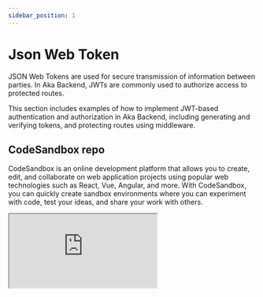 ```yaml
---
sidebar_position: 1
---
```


# Json Web Token

JSON Web Tokens are used for secure transmission of information between parties. In Aka Backend, JWTs are commonly used
to authorize access to protected routes.

This section includes examples of how to implement JWT-based authentication and authorization in Aka Backend, including
generating and verifying tokens, and protecting routes using middleware.

## CodeSandbox repo

CodeSandbox is an online development platform that allows you to create, edit, and collaborate on web application
projects using popular web technologies such as React, Vue, Angular, and more. With CodeSandbox, you can quickly create
sandbox environments where you can experiment with code, test your ideas, and share your work with others.

<iframe
src="https://codesandbox.io/embed/github/Aka-The-Archivist/aka.backend/jsonwebtoken?module=/main.js&autoresize=1&moduleview=1&hidenavigation=1&editorsize=65&expanddevtools=1&theme=dark&view=split&previewwindow=console"
style={{
width: "100%",
height: "500px",
border: "0",
borderRadius: "8px",
overflow: "hidden"
}}
/>

## Install jsonwebtoken npm

```bash
npm install jsonwebtoken
```

## Create verify middleware

Here's an example of a simple middleware function that store and verify jsonwebtoken of the incoming request:

```js title=/middleware/index.js
import jwt from "jsonwebtoken";

/** @middleware
 |--------------------------------------------------------------------------
 | custom.js middleware
 |--------------------------------------------------------------------------
 |
 | In Express.js, a middleware function is a function that has access to the
 | request object (req), the response object (res), and the next middleware
 | function in the application's request-response cycle. A middleware function
 | can execute any code, modify the request and response objects, end the
 | request-response cycle, or call the next middleware function in the stack.
 |
 */

// auth user path only middleware
export default ["/user", (req, res, next) => {

    // middleware function for authentication
    const authHeader = req.headers["authorization"];
    const token = authHeader && authHeader.split(" ")[1];

    // abort if not authenticate
    if (token == null)
        return res.status(401).json({
            message: "Unauthorized",
        });

    // use jsonwebtoken in {req}
    jwt.verify(token, process.env.TOKEN_SECRET, (err, user) => {
        // abort if not authenticate
        if (err !== null)
            return res.status(422).json({
                message: "Unauthorized",
            });

        req.user = user;

        next() // return request ok
    });

}];
```

How it works is when a request is made to a specific route, you can have the (req, res) variables sent to an
intermediary function before the one specified in the app.get((req, res) => {}).

The middleware is a function that takes parameters of (req, res, next).

- The req is the sent request (GET, POST, DELETE, PUT, etc.).
- The res is the response that can be sent back to the user in a multitude of ways (res.sendStatus(200), res.json(),
  etc.).
- The next is a function that can be called to move the execution past the piece of middleware and into the actual
  app.get server response.

> An example request using this middleware function would resemble something like this:

```bash
GET https://127.0.0.1:3000/user
Authorization: Bearer JWT_ACCESS_TOKEN
```

:::tip
This code will authenticate the token provided by the client. If it is valid, it can proceed to the request. If it is
not valid, it can be handled as an error.
:::

## Create auth endpoint

This can be sent back from a request to sign in or log in a user:

```js title=/auth/index.js
import jwt from 'jsonwebtoken';

/**
 *
 * @param req
 * @param res
 */
export default function post(req, res) {

    const {...user} = req.body;

    res.json({
        token: jwt.sign(user, process.env.TOKEN_SECRET, {expiresIn: '1800s'})
    })
}
```

## Create user endpoint

This can be sent back from a request to logged user:

```js title=/auth/index.js
/**
 *
 * @param req
 * @param res
 */
export default function get(req, res) {
    res.json({
        method: 'GET',
        user: req.user,
    })
}
```